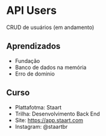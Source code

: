# API Users
CRUD de usuários (em andamento)

## Aprendizados
- Fundação
- Banco de dados na memória
- Erro de dominio

## Curso
- Plattafotma: Staart
- Trilha: Desenvolvimento Back End
- Site: https://app.staart.com
- Instagram: @staartbr
